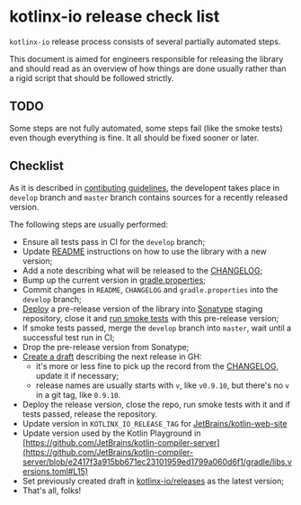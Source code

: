 # kotlinx-io release check list

`kotlinx-io` release process consists of several partially automated steps.

This document is aimed for engineers responsible for releasing the library and should read as an 
overview of how things are done usually rather than a rigid script that should be followed strictly.

## TODO

Some steps are not fully automated, some steps fail (like the smoke tests) even though everything
is fine. It all should be fixed sooner or later.

## Checklist

As it is described in [contibuting guidelines](../CONTRIBUTING.md), 
the developent takes place in `develop` branch
and `master` branch contains sources for a recently released version.

The following steps are usually performed:
- Ensure all tests pass in CI for the `develop` branch;
- Update [README](../README.md) instructions on how to use the library with a new version;
- Add a note describing what will be released to the [CHANGELOG](../CHANGELOG.md);
- Bump up the current version in [gradle.properties](../gradle.properties);
- Commit changes in `README`, `CHANGELOG` and `gradle.properties` into the `develop` branch;
- [Deploy](https://teamcity.jetbrains.com/buildConfiguration/KotlinTools_KotlinxIo_DeployRunThisOne)
a pre-release version of the library into [Sonatype](http://oss.sonatype.org) staging repository,
close it and [run smoke tests](https://teamcity.jetbrains.com/buildConfiguration/KotlinTools_KotlinxIo_DeploymentSmokeTest) 
with this pre-release version;
- If smoke tests passed, merge the `develop` branch into `master`, wait until a successful test run in CI;
- Drop the pre-release version from Sonatype;
- [Create a draft](https://github.com/Kotlin/kotlinx-io/releases/new) describing the next release in GH:
  - it's more or less fine to pick up the record from the [CHANGELOG](../CHANGELOG.md), update it if
  necessary;
  - release names are usually starts with `v`, like `v0.9.10`, but there's no `v` in a git tag, like `0.9.10`.
- Deploy the release version, close the repo, run smoke tests with it and if tests passed, release the repository.
- Update version in `KOTLINX_IO_RELEASE_TAG` for [JetBrains/kotlin-web-site](https://github.com/JetBrains/kotlin-web-site/blob/master/.teamcity/BuildParams.kt#L7)
- Update version used by the Kotlin Playground in [https://github.com/JetBrains/kotlin-compiler-server](https://github.com/JetBrains/kotlin-compiler-server/blob/e2417f3a915bb671ec23101959ed1799a060d6f1/gradle/libs.versions.toml#L15)
- Set previously created draft in [kotlinx-io/releases](https://github.com/Kotlin/kotlinx-io/releases)
as the latest version;
- That's all, folks!
